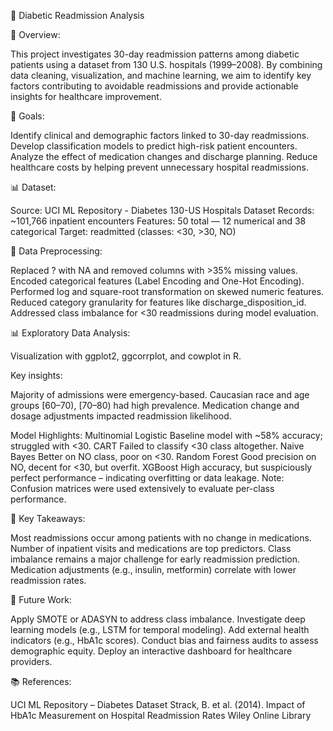 🏥 Diabetic Readmission Analysis

📘 Overview:

This project investigates 30-day readmission patterns among diabetic patients using a dataset from 130 U.S. hospitals (1999–2008). By combining data cleaning, visualization, and machine learning, we aim to identify key factors contributing to avoidable readmissions and provide actionable insights for healthcare improvement.

🎯 Goals:

Identify clinical and demographic factors linked to 30-day readmissions.
Develop classification models to predict high-risk patient encounters.
Analyze the effect of medication changes and discharge planning.
Reduce healthcare costs by helping prevent unnecessary hospital readmissions.

📊 Dataset:

Source: UCI ML Repository - Diabetes 130-US Hospitals Dataset
Records: ~101,766 inpatient encounters
Features: 50 total — 12 numerical and 38 categorical
Target: readmitted (classes: <30, >30, NO)



🔧 Data Preprocessing:

Replaced ? with NA and removed columns with >35% missing values.
Encoded categorical features (Label Encoding and One-Hot Encoding).
Performed log and square-root transformation on skewed numeric features.
Reduced category granularity for features like discharge_disposition_id.
Addressed class imbalance for <30 readmissions during model evaluation.

📊 Exploratory Data Analysis:

Visualization with ggplot2, ggcorrplot, and cowplot in R.


Key insights:

Majority of admissions were emergency-based.
Caucasian race and age groups [60–70), [70–80) had high prevalence.
Medication change and dosage adjustments impacted readmission likelihood.



Model	Highlights:
Multinomial Logistic	Baseline model with ~58% accuracy; struggled with <30.
CART	Failed to classify <30 class altogether.
Naive Bayes	Better on NO class, poor on <30.
Random Forest	Good precision on NO, decent for <30, but overfit.
XGBoost	High accuracy, but suspiciously perfect performance – indicating overfitting or data leakage.
Note: Confusion matrices were used extensively to evaluate per-class performance.

📌 Key Takeaways:

Most readmissions occur among patients with no change in medications.
Number of inpatient visits and medications are top predictors.
Class imbalance remains a major challenge for early readmission prediction.
Medication adjustments (e.g., insulin, metformin) correlate with lower readmission rates.

🔮 Future Work:

Apply SMOTE or ADASYN to address class imbalance.
Investigate deep learning models (e.g., LSTM for temporal modeling).
Add external health indicators (e.g., HbA1c scores).
Conduct bias and fairness audits to assess demographic equity.
Deploy an interactive dashboard for healthcare providers.


📚 References:

UCI ML Repository – Diabetes Dataset
Strack, B. et al. (2014). Impact of HbA1c Measurement on Hospital Readmission Rates
Wiley Online Library
